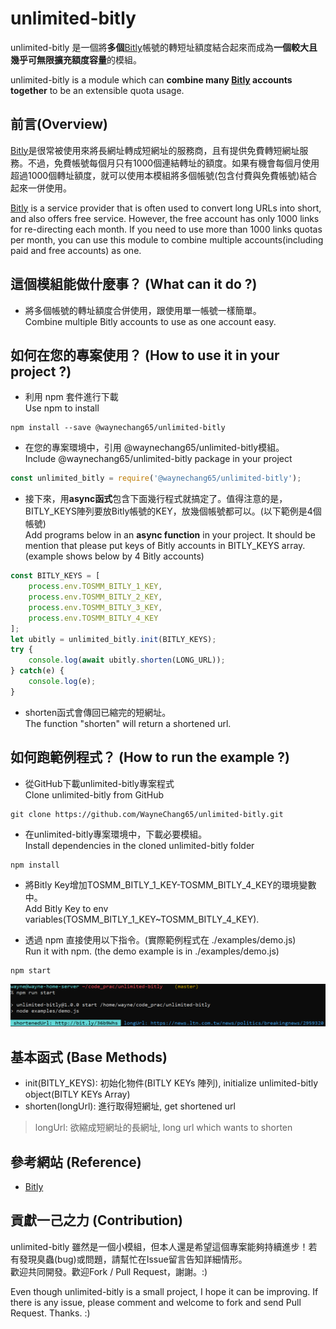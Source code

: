 # unlimited-bitly
unlimited-bitly 是一個將**多個**[Bitly](https://bitly.com)帳號的轉短址額度結合起來而成為**一個較大且幾乎可無限擴充額度容量**的模組。  

unlimited-bitly is a module which can **combine many [Bitly](https://bitly.com) accounts together** to be an extensible quota usage.  

## 前言(Overview)
[Bitly](https://bitly.com)是很常被使用來將長網址轉成短網址的服務商，且有提供免費轉短網址服務。不過，免費帳號每個月只有1000個連結轉址的額度。如果有機會每個月使用超過1000個轉址額度，就可以使用本模組將多個帳號(包含付費與免費帳號)結合起來一併使用。  

[Bitly](https://bitly.com) is a service provider that is often used to convert long URLs into short, and also offers free service. However, the free account has only 1000 links for re-directing each month. If you need to use more than 1000 links quotas per month, you can use this module to combine multiple accounts(including paid and free accounts) as one.  

## 這個模組能做什麼事？ (What can it do ?)
* 將多個帳號的轉址額度合併使用，跟使用單一帳號一樣簡單。    
Combine multiple Bitly accounts to use as one account easy.

## 如何在您的專案使用？ (How to use it in your project ?)
* 利用 npm 套件進行下載  
Use npm to install
```
npm install --save @waynechang65/unlimited-bitly
```
* 在您的專案環境中，引用 @waynechang65/unlimited-bitly模組。  
Include @waynechang65/unlimited-bitly package in your project
```javascript
const unlimited_bitly = require('@waynechang65/unlimited-bitly');
```

* 接下來，用**async函式**包含下面幾行程式就搞定了。值得注意的是，BITLY_KEYS陣列要放Bitly帳號的KEY，放幾個帳號都可以。(以下範例是4個帳號)  
Add programs below in an **async function** in your project. It should be mention that please put keys of Bitly accounts in BITLY_KEYS array.(example shows below by 4 Bitly accounts)
```javascript
const BITLY_KEYS = [
	process.env.TOSMM_BITLY_1_KEY,
	process.env.TOSMM_BITLY_2_KEY,
	process.env.TOSMM_BITLY_3_KEY,
	process.env.TOSMM_BITLY_4_KEY
];
let ubitly = unlimited_bitly.init(BITLY_KEYS);
try {
    console.log(await ubitly.shorten(LONG_URL));
} catch(e) {
    console.log(e);
}
```  

* shorten函式會傳回已縮完的短網址。  
The function "shorten" will return a shortened url.  


## 如何跑範例程式？ (How to run the example ?)

* 從GitHub下載unlimited-bitly專案程式  
Clone unlimited-bitly from GitHub
```
git clone https://github.com/WayneChang65/unlimited-bitly.git
```

* 在unlimited-bitly專案環境中，下載必要模組。  
Install dependencies in the cloned unlimited-bitly folder
```
npm install
```

* 將Bitly Key增加TOSMM_BITLY_1_KEY-TOSMM_BITLY_4_KEY的環境變數中。  
Add Bitly Key to env variables(TOSMM_BITLY_1_KEY~TOSMM_BITLY_4_KEY).

* 透過 npm 直接使用以下指令。(實際範例程式在 ./examples/demo.js)  
Run it with npm. (the demo example is in ./examples/demo.js)
```
npm start
```

![image](https://raw.githubusercontent.com/WayneChang65/unlimited-bitly/master/img/demo_result_1.png)  

## 基本函式 (Base Methods)
* init(BITLY_KEYS): 初始化物件(BITLY KEYs 陣列), initialize unlimited-bitly object(BITLY KEYs Array)  
* shorten(longUrl): 進行取得短網址, get shortened url  
> longUrl: 欲縮成短網址的長網址, long url which wants to shorten    

## 參考網站 (Reference)
* [Bitly](https://bitly.com)  

## 貢獻一己之力 (Contribution)
unlimited-bitly 雖然是一個小模組，但本人還是希望這個專案能夠持續進步！若有發現臭蟲(bug)或問題，請幫忙在Issue留言告知詳細情形。  
歡迎共同開發。歡迎Fork / Pull Request，謝謝。:)  

Even though unlimited-bitly is a small project, I hope it can be improving. If there is any issue, please comment and welcome to fork and send Pull Request. Thanks. :)
